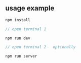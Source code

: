 ## usage example

```javascript
npm install

// open terminal 1

npm run dev

// open terminal 2   optionally

npm run server
```

